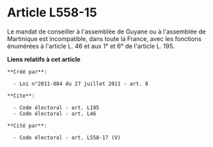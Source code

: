 # Article L558-15

Le mandat de conseiller à l'assemblée de Guyane ou à l'assemblée de Martinique est incompatible, dans toute la France, avec
les fonctions énumérées à l'article L. 46 et aux 1° et 6° de l'article L. 195.

**Liens relatifs à cet article**

	**Créé par**:

	  - Loi n°2011-884 du 27 juillet 2011 - art. 8

	**Cite**:

	  - Code électoral - art. L195
	  - Code électoral - art. L46

	**Cité par**:

	  - Code électoral - art. L558-17 (V)
